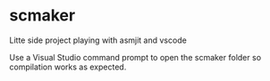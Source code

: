 # scmaker
Litte side project playing with asmjit and vscode

Use a Visual Studio command prompt to open the scmaker folder so compilation works as expected.
